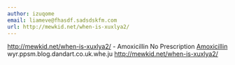 ```yaml
---
author: izuqome
email: liameve@fhasdf.sadsdskfm.com
url: http://mewkid.net/when-is-xuxlya2/
---
```


http://mewkid.net/when-is-xuxlya2/ - Amoxicillin No Prescription <a href="http://mewkid.net/when-is-xuxlya2/">Amoxicillin</a> wyr.ppsm.blog.dandart.co.uk.whe.ju http://mewkid.net/when-is-xuxlya2/